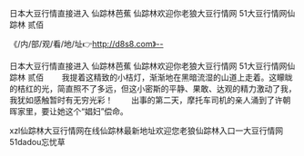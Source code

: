 日本大豆行情直接进入
仙踪林芭蕉
仙踪林欢迎你老狼大豆行情网
51大豆行情网仙踪林 贰佰


《/内/部/观/看/地/址👉http://d8s8.com》--

日本大豆行情直接进入
仙踪林芭蕉
仙踪林欢迎你老狼大豆行情网
51大豆行情网仙踪林 贰佰
　　我提着这精致的小桔灯，渐渐地在黑暗流湿的山道上走着。这矇眬的桔红的光，简直照不了多远，但这小密斯的平静、果敢、达观的精力激动了我，我犹如感触暂时有无穷光彩！
	　　出事的第二天，摩托车司机的亲人涌到了许朝晖家里，要让她这个“娼妇”偿命。





xzl仙踪林大豆行情网在线仙踪林最新地址欢迎您老狼仙踪林入口一大豆行情网51dadou忘忧草
